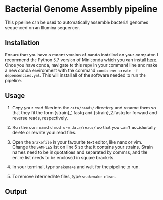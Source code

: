 # Bacterial Genome Assembly pipeline
This pipeline can be used to automatically assemble bacterial genomes sequenced on an Illumina sequencer.

## Installation
Ensure that you have a recent version of conda installed on your computer. I recommend the Python 3.7 version of Miniconda which you can install [here](https://docs.conda.io/en/latest/miniconda.html). Once you have conda, navigate to this repo in your command line and make a new conda environment with the command `conda env create -f dependencies.yml`. This will install all of the software needed to run the pipeline.

## Usage
1. Copy your read files into the `data/reads/` directory and rename them so that they fit the form {strain}_1.fastq and {strain}_2.fastq for forward and reverse reads, respectively.

2. Run the command `chmod u-w data/reads/` so that you can't accidentally delete or rewrite your read files.

3. Open the `Snakefile` in your favourite text editor, like nano or vim. Change the `SAMPLES` list on line 5 so that it contains your strains. Strain names need to be in quotations and separated by commas, and the entire list needs to be enclosed in square brackets.

4. In your terminal, type `snakemake` and wait for the pipeline to run.

5. To remove intermediate files, type `snakemake clean`.

## Output
